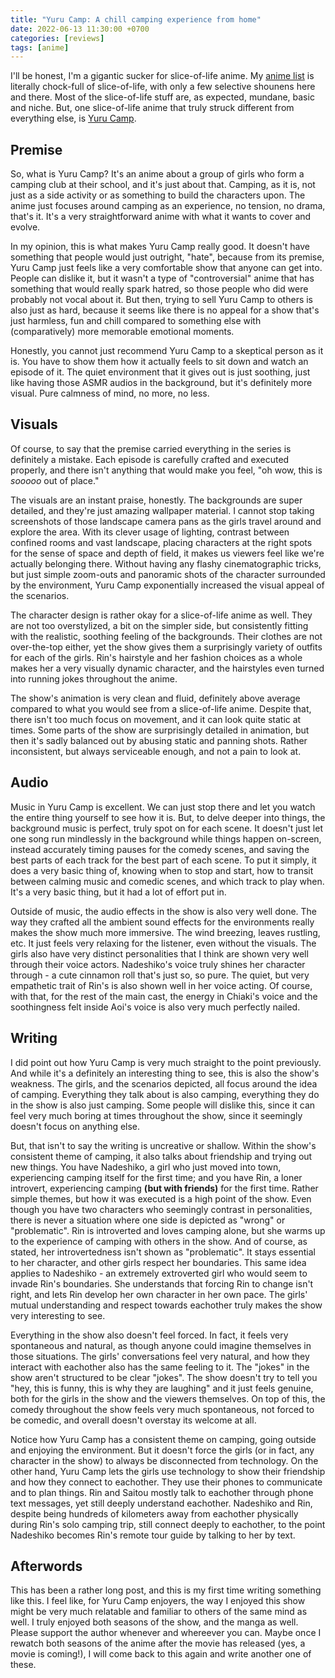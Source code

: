 ```yaml
---
title: "Yuru Camp: A chill camping experience from home"
date: 2022-06-13 11:30:00 +0700
categories: [reviews]
tags: [anime]
---
```


I'll be honest, I'm a gigantic sucker for slice-of-life anime. My [anime list](https://myanimelist.net/animelist/RylieXD?status=2)
is literally chock-full of slice-of-life, with only a few selective shounens here and there. Most of the slice-of-life stuff are, as
expected, mundane, basic and niche. But, one slice-of-life anime that truly struck different from everything else, is
[Yuru Camp](https://myanimelist.net/anime/34798/Yuru_Camp%E2%96%B3).

## Premise

So, what is Yuru Camp? It's an anime about a group of girls who form a camping club at their school, and it's just about that. Camping, as it is,
not just as a side activity or as something to build the characters upon. The anime just focuses around camping as an experience, no tension, no
drama, that's it. It's a very straightforward anime with what it wants to cover and evolve.

In my opinion, this is what makes Yuru Camp really good. It doesn't have something that people would just outright, "hate", because from its premise,
Yuru Camp just feels like a very comfortable show that anyone can get into. People can dislike it, but it wasn't a type of "controversial" anime that
has something that would really spark hatred, so those people who did were probably not vocal about it. But then, trying to sell Yuru Camp to others
is also just as hard, because it seems like there is no appeal for a show that's just harmless, fun and chill compared to something else with
(comparatively) more memorable emotional moments.

Honestly, you cannot just recommend Yuru Camp to a skeptical person as it is. You have to show them how it actually feels to sit down and watch an episode of it.
The quiet environment that it gives out is just soothing, just like having those ASMR audios in the background, but it's definitely more visual. Pure calmness of
mind, no more, no less.

## Visuals

Of course, to say that the premise carried everything in the series is definitely a mistake. Each episode is carefully crafted and executed properly, and there
isn't anything that would make you feel, "oh wow, this is _sooooo_ out of place."

The visuals are an instant praise, honestly. The backgrounds are super detailed, and they're just amazing wallpaper material. I cannot stop taking screenshots of
those landscape camera pans as the girls travel around and explore the area. With its clever usage of lighting, contrast between confined rooms and vast landscape,
placing characters at the right spots for the sense of space and depth of field, it makes us viewers feel like we're actually belonging there. Without having any
flashy cinematographic tricks, but just simple zoom-outs and panoramic shots of the character surrounded by the environment, Yuru Camp exponentially increased
the visual appeal of the scenarios.

The character design is rather okay for a slice-of-life anime as well. They are not too overstylized, a bit on the simpler side,
but consistently fitting with the realistic, soothing feeling of the backgrounds. Their clothes are not over-the-top either, yet the show gives them a surprisingly
variety of outfits for each of the girls. Rin's hairstyle and her fashion choices as a whole makes her a very visually dynamic character, and the hairstyles even
turned into running jokes throughout the anime.

The show's animation is very clean and fluid, definitely above average compared to what you would see from a slice-of-life anime. Despite that, there isn't too much focus
on movement, and it can look quite static at times. Some parts of the show are surprisingly detailed in animation, but then it's sadly balanced out by abusing
static and panning shots. Rather inconsistent, but always serviceable enough, and not a pain to look at.

## Audio

Music in Yuru Camp is excellent. We can just stop there and let you watch the entire thing yourself to see how it is. But, to delve deeper into things, the background music
is perfect, truly spot on for each scene. It doesn't just let one song run mindlessly in the background while things happen on-screen, instead accurately timing pauses for
the comedy scenes, and saving the best parts of each track for the best part of each scene. To put it simply, it does a very basic thing of, knowing when to stop and start,
how to transit between calming music and comedic scenes, and which track to play when. It's a very basic thing, but it had a lot of effort put in.

Outside of music, the audio effects in the show is also very well done. The way they crafted all the ambient sound effects for the environments really makes the show much more
immersive. The wind breezing, leaves rustling, etc. It just feels very relaxing for the listener, even without the visuals. The girls also have very distinct personalities
that I think are shown very well through their voice actors. Nadeshiko's voice truly shines her character through - a cute cinnamon roll that's just so, so pure. The quiet,
but very empathetic trait of Rin's is also shown well in her voice acting. Of course, with that, for the rest of the main cast, the energy in Chiaki's voice and the
soothingness felt inside Aoi's voice is also very much perfectly nailed.

## Writing

I did point out how Yuru Camp is very much straight to the point previously. And while it's a definitely an interesting thing to see, this is also the show's weakness.
The girls, and the scenarios depicted, all focus around the idea of camping. Everything they talk about is also camping, everything they do in the show is also just camping.
Some people will dislike this, since it can feel very much boring at times throughout the show, since it seemingly doesn't focus on anything else.

But, that isn't to say the writing is uncreative or shallow. Within the show's consistent theme of camping, it also talks about friendship and trying out new things.
You have Nadeshiko, a girl who just moved into town, experiencing camping itself for the first time; and you have Rin, a loner introvert, experiencing camping **(but with friends)**
for the first time. Rather simple themes, but how it was executed is a high point of the show. Even though you have two characters who seemingly contrast in personalities,
there is never a situation where one side is depicted as "wrong" or "problematic". Rin is introverted and loves camping alone, but she warms up to the experience of camping
with others in the show. And of course, as stated, her introvertedness isn't shown as "problematic". It stays essential to her character, and other girls respect her
boundaries. This same idea applies to Nadeshiko - an extremely extroverted girl who would seem to invade Rin's boundaries. She understands that forcing Rin to change isn't right,
and lets Rin develop her own character in her own pace. The girls' mutual understanding and respect towards eachother truly makes the show very interesting to see.

Everything in the show also doesn't feel forced. In fact, it feels very spontaneous and natural, as though anyone could imagine themselves in those situations. The girls'
conversations feel very natural, and how they interact with eachother also has the same feeling to it. The "jokes" in the show aren't structured to be clear "jokes".
The show doesn't try to tell you "hey, this is funny, this is why they are laughing" and it just feels genuine, both for the girls in the show and the viewers themselves.
On top of this, the comedy throughout the show feels very much spontaneous, not forced to be comedic, and overall doesn't overstay its welcome at all.

Notice how Yuru Camp has a consistent theme on camping, going outside and enjoying the environment. But it doesn't force the girls (or in fact, any character in the show)
to always be disconnected from technology. On the other hand, Yuru Camp lets the girls use technology to show their friendship and how they connect to eachother. They use
their phones to communicate and to plan things. Rin and Saitou mostly talk to eachother through phone text messages, yet still deeply understand eachother. Nadeshiko and
Rin, despite being hundreds of kilometers away from eachother physically during Rin's solo camping trip, still connect deeply to eachother, to the point Nadeshiko becomes
Rin's remote tour guide by talking to her by text.

## Afterwords

This has been a rather long post, and this is my first time writing something like this. I feel like, for Yuru Camp enjoyers, the way I enjoyed this show might be very
much relatable and familiar to others of the same mind as well. I truly enjoyed both seasons of the show, and the manga as well. Please support the author whenever and
whereever you can. Maybe once I rewatch both seasons of the anime after the movie has released (yes, a movie is coming!), I will come back to this again and write
another one of these.
